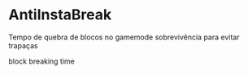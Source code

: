 # AntiInstaBreak
Tempo de quebra de blocos no gamemode sobrevivência para evitar trapaças


block breaking time
